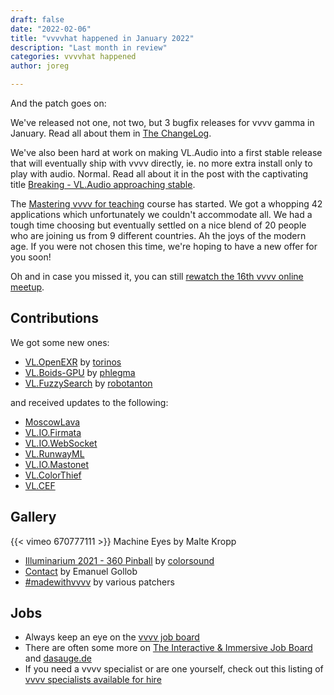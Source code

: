 ```yaml
---
draft: false
date: "2022-02-06"
title: "vvvvhat happened in January 2022"
description: "Last month in review"
categories: vvvvhat happened
author: joreg

---
```


And the patch goes on:

We've released not one, not two, but 3 bugfix releases for vvvv gamma in January. Read all about them in [The ChangeLog](https://thegraybook.vvvv.org/changelog/2021.4.html).

We've also been hard at work on making VL.Audio into a first stable release that will eventually ship with vvvv directly, ie. no more extra install only to play with audio. Normal. Read all about it in the post with the captivating title [Breaking - VL.Audio approaching stable](https://vvvv.org/blog/breaking-vl.audio-approaching-stable).

The [Mastering vvvv for teaching](https://thenodeinstitute.org/mastering-vvvv-for-teaching/) course has started. We got a whopping 42 applications which unfortunately we couldn't accommodate all. We had a tough time choosing but eventually settled on a nice blend of 20 people who are joining us from 9 different countries. Ah the joys of the modern age. If you were not chosen this time, we're hoping to have a new offer for you soon!

Oh and in case you missed it, you can still [rewatch the 16th vvvv online meetup](https://youtu.be/ecnUCMwEgJo).

## Contributions

We got some new ones: 
- [VL.OpenEXR](https://www.nuget.org/packages/VL.OpenEXR) by [torinos](https://vvvv.org/users/torinos)
- [VL.Boids-GPU](https://www.nuget.org/packages/VL.Boids-GPU) by [phlegma](https://vvvv.org/users/phlegma)
- [VL.FuzzySearch](https://www.nuget.org/packages/VL.FuzzySearch) by [robotanton](https://vvvv.org/users/robotanton)

and received updates to the following:

- [MoscowLava](https://vvvv.org/contribution/moscowlava)
- [VL.IO.Firmata](https://www.nuget.org/packages/VL.IO.Firmata)
- [VL.IO.WebSocket](https://www.nuget.org/packages/VL.IO.WebSocket)
- [VL.RunwayML](https://www.nuget.org/packages/VL.RunwayML)
- [VL.IO.Mastonet](https://www.nuget.org/packages/VL.IO.Mastonet)
- [VL.ColorThief](https://www.nuget.org/packages/VL.ColorThief)
- [VL.CEF](https://www.nuget.org/packages/VL.CEF)

## Gallery

{{< vimeo 670777111 >}}
Machine Eyes by Malte Kropp

- [Illuminarium 2021 - 360 Pinball](https://vvvv.org/blog/illuminarium-2021-360-pinball-zurich) by [colorsound](https://vvvv.org/users/colorsound)
- [Contact](https://vimeo.com/672834818) by Emanuel Gollob
- [#madewithvvvv](https://www.picuki.com/tag/madewithvvvv) by various patchers

## Jobs

- Always keep an eye on the [vvvv job board](https://discourse.vvvv.org/c/jobs)
- There are often some more on [The Interactive & Immersive Job Board](https://jobs.interactiveimmersive.io/jobs-2/?s=vvvv&post_type=job_listing) and [dasauge.de](https://dasauge.de/sta/Vvvv/)
- If you need a vvvv specialist or are one yourself, check out this listing of [vvvv specialists available for hire](https://vvvv.org/documentation/vvvv-specialists-available-for-hire)